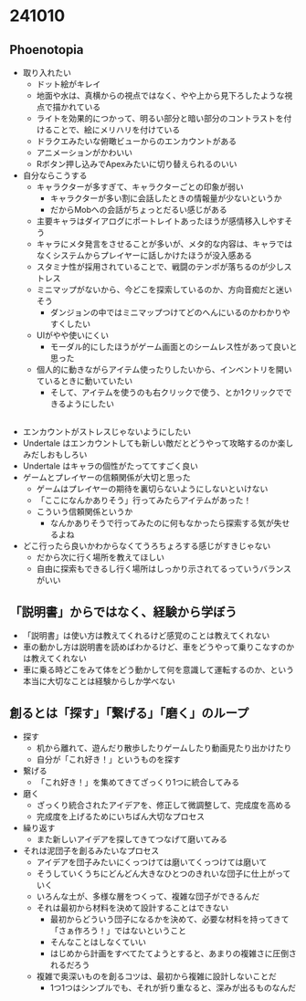 # 241010


## Phoenotopia

- 取り入れたい
  - ドット絵がキレイ
  - 地面や水は、真横からの視点ではなく、やや上から見下ろしたような視点で描かれている
  - ライトを効果的につかって、明るい部分と暗い部分のコントラストを付けることで、絵にメリハリを付けている
  - ドラクエみたいな俯瞰ビューからのエンカウントがある
  - アニメーションがかわいい
  - Rボタン押し込みでApexみたいに切り替えられるのいい
- 自分ならこうする
  - キャラクターが多すぎて、キャラクターごとの印象が弱い
    - キャラクターが多い割に会話したときの情報量が少ないというか
    - だからMobへの会話がちょっとだるい感じがある
  - 主要キャラはダイアログにポートレイトあったほうが感情移入しやすそう
  - キャラにメタ発言をさせることが多いが、メタ的な内容は、キャラではなくシステムからプレイヤーに話しかけたほうが没入感ある
  - スタミナ性が採用されていることで、戦闘のテンポが落ちるのが少しストレス
  - ミニマップがないから、今どこを探索しているのか、方向音痴だと迷いそう
    - ダンジョンの中ではミニマップつけてどのへんにいるのかわかりやすくしたい
  - UIがやや使いにくい
    - モーダル的にしたほうがゲーム画面とのシームレス性があって良いと思った
  - 個人的に動きながらアイテム使ったりしたいから、インベントリを開いているときに動いていたい
    - そして、アイテムを使うのも右クリックで使う、とか1クリックでできるようにしたい

## 

- エンカウントがストレスじゃないようにしたい
- Undertale はエンカウントしても新しい敵だとどうやって攻略するのか楽しみだしおもしろい
- Undertale はキャラの個性がたっててすごく良い
- ゲームとプレイヤーの信頼関係が大切と思った
  - ゲームはプレイヤーの期待を裏切らないようにしないといけない
  - 「ここになんかありそう」行ってみたらアイテムがあった！
  - こういう信頼関係というか
    - なんかありそうで行ってみたのに何もなかったら探索する気が失せるよね
- どこ行ったら良いかわからなくてうろちょろする感じがすきじゃない
  - だから次に行く場所を教えてほしい
  - 自由に探索もできるし行く場所はしっかり示されてるっていうバランスがいい


## 「説明書」からではなく、経験から学ぼう

- 「説明書」は使い方は教えてくれるけど感覚のことは教えてくれない
- 車の動かし方は説明書を読めばわかるけど、車をどうやって乗りこなすのかは教えてくれない
- 車に乗る時どこをみて体をどう動かして何を意識して運転するのか、という本当に大切なことは経験からしか学べない

## 創るとは「探す」「繋げる」「磨く」のループ

- 探す
  - 机から離れて、遊んだり散歩したりゲームしたり動画見たり出かけたり
  - 自分が「これ好き！」というものを探す
- 繋げる
  - 「これ好き！」を集めてきてざっくり1つに統合してみる
- 磨く
  - ざっくり統合されたアイデアを、修正して微調整して、完成度を高める
  - 完成度を上げるためにいちばん大切なプロセス
- 繰り返す
  - また新しいアイデアを探してきてつなげて磨いてみる
- それは泥団子を創るみたいなプロセス
  - アイデアを団子みたいにくっつけては磨いてくっつけては磨いて
  - そうしていくうちにどんどん大きなひとつのきれいな団子に仕上がっていく
  - いろんな土が、多様な層をつくって、複雑な団子ができるんだ
  - それは最初から材料を決めて設計することはできない
    - 最初からどういう団子になるかを決めて、必要な材料を持ってきて「さぁ作ろう！」ではないということ
    - そんなことはしなくていい
    - はじめから計画をすべてたてようとすると、あまりの複雑さに圧倒されるだろう
  - 複雑で奥深いものを創るコツは、最初から複雑に設計しないことだ
    - 1つ1つはシンプルでも、それが折り重なると、深みが出るものなんだ



